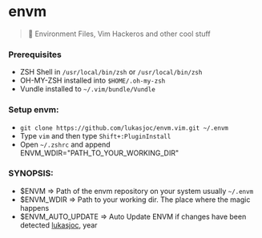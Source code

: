 # envm

> 🍕 Environment Files, Vim Hackeros and other cool stuff

### Prerequisites
- ZSH Shell in ``/usr/local/bin/zsh`` or ``/usr/local/bin/zsh``
- OH-MY-ZSH installed into ``$HOME/.oh-my-zsh``
- Vundle installed to ``~/.vim/bundle/Vundle``

### Setup envm:
- ``git clone https://github.com/lukasjoc/envm.vim.git ~/.envm``
- Type ``vim`` and then type ``Shift+:PluginInstall``
- Open ``~/.zshrc`` and append ENVM_WDIR="PATH_TO_YOUR_WORKING_DIR"

### SYNOPSIS:
- $ENVM => Path of the envm repository on your system usually ``~/.envm``
- $ENVM_WDIR => Path to your working dir. The place where the magic happens
- $ENVM_AUTO_UPDATE => Auto Update ENVM if changes have been detected
[lukasjoc](https://lukasjoc.com), year